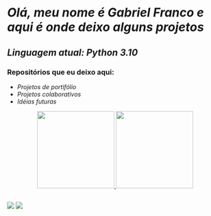 # _Olá, meu nome é Gabriel Franco e aqui é onde deixo alguns projetos_

 ## _Linguagem atual: Python 3.10_

### **Repositórios que eu deixo aqui:** 

- _Projetos de portifólio_
- _Projetos colaborativos_
- _Idéias futuras_
<div align="center">
  <a href="https://github.com/zeti4o">
  <img height="180em" src="https://github-readme-stats.vercel.app/api?username=zeti4o&show_icons=true&theme=dark&include_all_commits=true&count_private=true"/>
  <img height="180em" src="https://github-readme-stats.vercel.app/api/top-langs/?username=zeti4o&layout=compact&langs_count=7&theme=dark"/>
</div>

##
<div> 
  <a href="https://www.instagram.com/o_observ/" target="_blank"><img src="https://img.shields.io/badge/-Instagram-%23E4405F?style=for-the-badge&logo=instagram&logoColor=white" target="_blank"></a>
  <a href = "mailto:fgabrielc.05@gmail.com"><img src="https://img.shields.io/badge/-Gmail-%23333?style=for-the-badge&logo=gmail&logoColor=white" target="_blank"></a>
<div>
